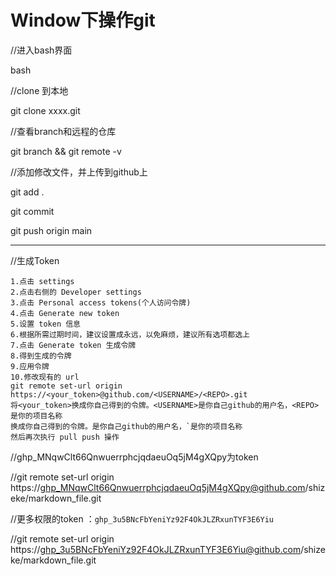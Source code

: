 # Window下操作git

//进入bash界面

bash



//clone 到本地

git clone xxxx.git



//查看branch和远程的仓库

git branch && git remote -v



//添加修改文件，并上传到github上

git add .

git commit

git push origin main



---

//生成Token

```
1.点击 settings
2.点击右侧的 Developer settings
3.点击 Personal access tokens(个人访问令牌)
4.点击 Generate new token
5.设置 token 信息
6.根据所需过期时间，建议设置成永远，以免麻烦，建议所有选项都选上
7.点击 Generate token 生成令牌
8.得到生成的令牌
9.应用令牌
10.修改现有的 url
git remote set-url origin  https://<your_token>@github.com/<USERNAME>/<REPO>.git
将<your_token>换成你自己得到的令牌。<USERNAME>是你自己github的用户名，<REPO>是你的项目名称
换成你自己得到的令牌。是你自己github的用户名，`是你的项目名称
然后再次执行 pull push 操作
```



//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为token

//git remote set-url origin https://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@github.com/shizeke/markdown_file.git





//更多权限的token ：`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` 

//git remote set-url origin https://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@github.com/shizeke/markdown_file.git

